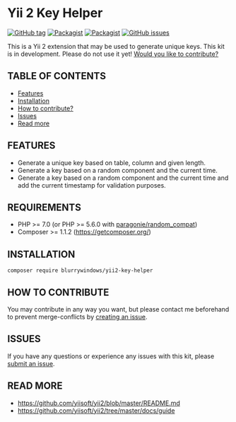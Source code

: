 # Yii 2 Key Helper
[![GitHub tag](https://img.shields.io/github/tag/blurrywindows/yii2-key-helper.svg)](https://github.com/blurrywindows/yii2-key-helper)
[![Packagist](https://img.shields.io/packagist/dt/blurrywindows/yii2-key-helper.svg)](https://packagist.org/packages/blurrywindows/yii2-key-helper)
[![Packagist](https://img.shields.io/packagist/l/blurrywindows/yii2-key-helper.svg)](https://packagist.org/packages/blurrywindows/yii2-key-helper)
[![GitHub issues](https://img.shields.io/github/issues/blurrywindows/yii2-key-helper.svg)](https://github.com/blurrywindows/yii2-key-helper/issues)

This is a Yii 2 extension that may be used to generate unique keys.
This kit is in development. Please do not use it yet! [Would you like to contribute?](#how-to-contribute)

## TABLE OF CONTENTS
* [Features](#features)
* [Installation](#installation)
* [How to contribute?](#how-to-contribute)
* [Issues](#issues)
* [Read more](#read-more)

## FEATURES
* Generate a unique key based on table, column and given length.
* Generate a key based on a random component and the current time.
* Generate a key based on a random component and the current time and add the current timestamp for validation purposes.

## REQUIREMENTS
* PHP >= 7.0 (or PHP >= 5.6.0 with [paragonie/random_compat](https://github.com/paragonie/random_compat))
* Composer >= 1.1.2 (https://getcomposer.org/)

## INSTALLATION
```composer require blurrywindows/yii2-key-helper```

## HOW TO CONTRIBUTE
You may contribute in any way you want, but please contact me beforehand to prevent merge-conflicts by [creating an issue](https://github.com/blurrywindows/yii2-key-helper/issues).

## ISSUES
If you have any questions or experience any issues with this kit, please [submit an issue](https://github.com/blurrywindows/yii2-key-helper/issues).

## READ MORE
* https://github.com/yiisoft/yii2/blob/master/README.md
* https://github.com/yiisoft/yii2/tree/master/docs/guide

